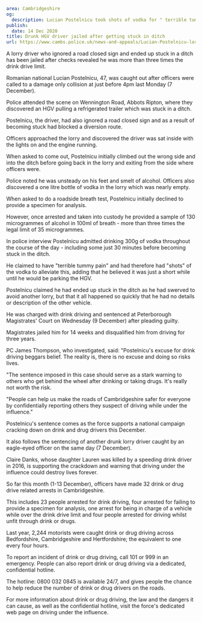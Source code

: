 ```yaml
area: Cambridgeshire
og:
  description: Lucian Postelnicu took shots of vodka for " terrible tummy pain"
publish:
  date: 14 Dec 2020
title: Drunk HGV driver jailed after getting stuck in ditch
url: https://www.cambs.police.uk/news-and-appeals/Lucian-Postelnicu-lorry-driver-sentencing
```

A lorry driver who ignored a road closed sign and ended up stuck in a ditch has been jailed after checks revealed he was more than three times the drink drive limit.

Romanian national Lucian Postelnicu, 47, was caught out after officers were called to a damage only collision at just before 4pm last Monday (7 December).

Police attended the scene on Wennington Road, Abbots Ripton, where they discovered an HGV pulling a refrigerated trailer which was stuck in a ditch.

Postelnicu, the driver, had also ignored a road closed sign and as a result of becoming stuck had blocked a diversion route.

Officers approached the lorry and discovered the driver was sat inside with the lights on and the engine running.

When asked to come out, Postelnicu initially climbed out the wrong side and into the ditch before going back in the lorry and exiting from the side where officers were.

Police noted he was unsteady on his feet and smelt of alcohol. Officers also discovered a one litre bottle of vodka in the lorry which was nearly empty.

When asked to do a roadside breath test, Postelnicu initially declined to provide a specimen for analysis.

However, once arrested and taken into custody he provided a sample of 130 microgrammes of alcohol in 100ml of breath - more than three times the legal limit of 35 microgrammes.

In police interview Postelnicu admitted drinking 300g of vodka throughout the course of the day - including some just 30 minutes before becoming stuck in the ditch.

He claimed to have "terrible tummy pain" and had therefore had "shots" of the vodka to alleviate this, adding that he believed it was just a short while until he would be parking the HGV.

Postelnicu claimed he had ended up stuck in the ditch as he had swerved to avoid another lorry, but that it all happened so quickly that he had no details or description of the other vehicle.

He was charged with drink driving and sentenced at Peterborough Magistrates' Court on Wednesday (9 December) after pleading guilty.

Magistrates jailed him for 14 weeks and disqualified him from driving for three years.

PC James Thompson, who investigated, said: "Postelnicu's excuse for drink driving beggars belief. The reality is, there is no excuse and doing so risks lives.

"The sentence imposed in this case should serve as a stark warning to others who get behind the wheel after drinking or taking drugs. It's really not worth the risk.

"People can help us make the roads of Cambridgeshire safer for everyone by confidentially reporting others they suspect of driving while under the influence."

Postelnicu's sentence comes as the force supports a national campaign cracking down on drink and drug drivers this December.

It also follows the sentencing of another drunk lorry driver caught by an eagle-eyed officer on the same day (7 December).

Claire Danks, whose daughter Lauren was killed by a speeding drink driver in 2016, is supporting the crackdown and warning that driving under the influence could destroy lives forever.

So far this month (1-13 December), officers have made 32 drink or drug drive related arrests in Cambridgeshire.

This includes 23 people arrested for drink driving, four arrested for failing to provide a specimen for analysis, one arrest for being in charge of a vehicle while over the drink drive limit and four people arrested for driving whilst unfit through drink or drugs.

Last year, 2,244 motorists were caught drink or drug driving across Bedfordshire, Cambridgeshire and Hertfordshire; the equivalent to one every four hours.

To report an incident of drink or drug driving, call 101 or 999 in an emergency. People can also report drink or drug driving via a dedicated, confidential hotline.

The hotline: 0800 032 0845 is available 24/7, and gives people the chance to help reduce the number of drink or drug drivers on the roads.

For more information about drink or drug driving, the law and the dangers it can cause, as well as the confidential hotline, visit the force's dedicated web page on driving under the influence.
